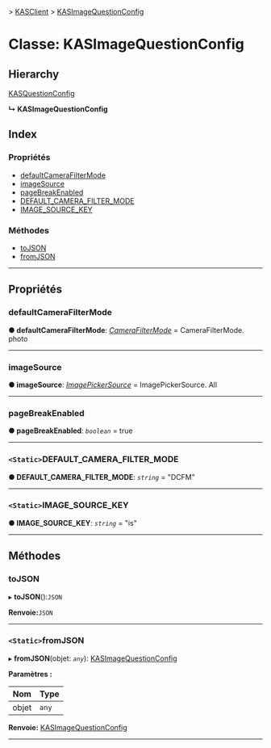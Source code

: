 [](../README.md) > [KASClient](../modules/kasclient.md) > [KASImageQuestionConfig](../classes/kasclient.kasimagequestionconfig.md)

# <a name="class-kasimagequestionconfig"></a>Classe: KASImageQuestionConfig

## <a name="hierarchy"></a>Hierarchy

 [KASQuestionConfig](kasclient.kasquestionconfig.md)

**↳ KASImageQuestionConfig**

## <a name="index"></a>Index

### <a name="properties"></a>Propriétés

* [defaultCameraFilterMode](kasclient.kasimagequestionconfig.md#defaultcamerafiltermode)
* [imageSource](kasclient.kasimagequestionconfig.md#imagesource)
* [pageBreakEnabled](kasclient.kasimagequestionconfig.md#pagebreakenabled)
* [DEFAULT_CAMERA_FILTER_MODE](kasclient.kasimagequestionconfig.md#default_camera_filter_mode)
* [IMAGE_SOURCE_KEY](kasclient.kasimagequestionconfig.md#image_source_key)
### <a name="methods"></a>Méthodes

* [toJSON](kasclient.kasimagequestionconfig.md#tojson)
* [fromJSON](kasclient.kasimagequestionconfig.md#fromjson)

---

## <a name="properties"></a>Propriétés

<a id="defaultcamerafiltermode"></a>

###  <a name="defaultcamerafiltermode"></a>defaultCameraFilterMode

**● defaultCameraFilterMode**: *[CameraFilterMode](../enums/kasclient.camerafiltermode.md)* = CameraFilterMode. photo

___

<a id="imagesource"></a>

###  <a name="imagesource"></a>imageSource

**● imageSource**: *[ImagePickerSource](../enums/kasclient.imagepickersource.md)* = ImagePickerSource. All

___

<a id="pagebreakenabled"></a>

###  <a name="pagebreakenabled"></a>pageBreakEnabled

**● pageBreakEnabled**: *`boolean`* = true

___

<a id="default_camera_filter_mode"></a>

### <a name="static-defaultcamerafiltermode"></a>`<Static>`DEFAULT_CAMERA_FILTER_MODE

**● DEFAULT_CAMERA_FILTER_MODE**: *`string`* = "DCFM"

___

<a id="image_source_key"></a>

### <a name="static-imagesourcekey"></a>`<Static>`IMAGE_SOURCE_KEY

**● IMAGE_SOURCE_KEY**: *`string`* = "is"

___

## <a name="methods"></a>Méthodes

<a id="tojson"></a>

###  <a name="tojson"></a>toJSON

▸ **toJSON**():`JSON`

**Renvoie:**`JSON`

___

<a id="fromjson"></a>

### <a name="static-fromjson"></a>`<Static>`fromJSON

▸ **fromJSON**(objet: *`any`*): [KASImageQuestionConfig](kasclient.kasimagequestionconfig.md)

**Paramètres :**

| Nom | Type |
| ------ | ------ |
| objet | `any` |

**Renvoie:** [KASImageQuestionConfig](kasclient.kasimagequestionconfig.md)

___

